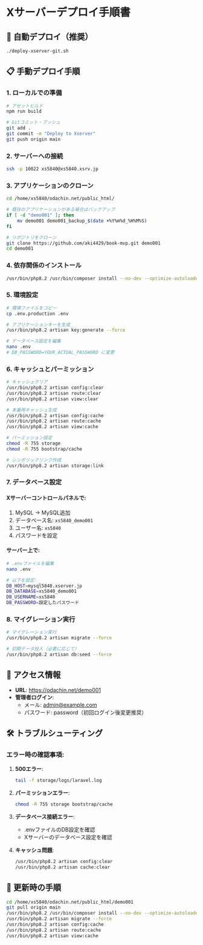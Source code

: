 # Xサーバーデプロイ手順書

## 🚀 自動デプロイ（推奨）

```bash
./deploy-xserver-git.sh
```

## 📋 手動デプロイ手順

### 1. ローカルでの準備

```bash
# アセットビルド
npm run build

# Gitコミット・プッシュ
git add .
git commit -m "Deploy to Xserver"
git push origin main
```

### 2. サーバーへの接続

```bash
ssh -p 10022 xs5840@xs5840.xsrv.jp
```

### 3. アプリケーションのクローン

```bash
cd /home/xs5840/odachin.net/public_html/

# 既存のアプリケーションがある場合はバックアップ
if [ -d "demo001" ]; then
    mv demo001 demo001_backup_$(date +%Y%m%d_%H%M%S)
fi

# リポジトリをクローン
git clone https://github.com/aki4429/book-mvp.git demo001
cd demo001
```

### 4. 依存関係のインストール

```bash
/usr/bin/php8.2 /usr/bin/composer install --no-dev --optimize-autoloader --no-interaction
```

### 5. 環境設定

```bash
# 環境ファイルをコピー
cp .env.production .env

# アプリケーションキーを生成
/usr/bin/php8.2 artisan key:generate --force

# データベース設定を編集
nano .env
# DB_PASSWORD=YOUR_ACTUAL_PASSWORD に変更
```

### 6. キャッシュとパーミッション

```bash
# キャッシュクリア
/usr/bin/php8.2 artisan config:clear
/usr/bin/php8.2 artisan route:clear
/usr/bin/php8.2 artisan view:clear

# 本番用キャッシュ生成
/usr/bin/php8.2 artisan config:cache
/usr/bin/php8.2 artisan route:cache
/usr/bin/php8.2 artisan view:cache

# パーミッション設定
chmod -R 755 storage
chmod -R 755 bootstrap/cache

# シンボリックリンク作成
/usr/bin/php8.2 artisan storage:link
```

### 7. データベース設定

#### Xサーバーコントロールパネルで:
1. MySQL → MySQL追加
2. データベース名: `xs5840_demo001`
3. ユーザー名: `xs5840`
4. パスワードを設定

#### サーバー上で:
```bash
# .envファイルを編集
nano .env

# 以下を設定:
DB_HOST=mysql5840.xserver.jp
DB_DATABASE=xs5840_demo001
DB_USERNAME=xs5840
DB_PASSWORD=設定したパスワード
```

### 8. マイグレーション実行

```bash
# マイグレーション実行
/usr/bin/php8.2 artisan migrate --force

# 初期データ投入（必要に応じて）
/usr/bin/php8.2 artisan db:seed --force
```

## 🔗 アクセス情報

- **URL**: https://odachin.net/demo001
- **管理者ログイン**: 
  - メール: admin@example.com
  - パスワード: password（初回ログイン後変更推奨）

## 🛠️ トラブルシューティング

### エラー時の確認事項:

1. **500エラー**:
   ```bash
   tail -f storage/logs/laravel.log
   ```

2. **パーミッションエラー**:
   ```bash
   chmod -R 755 storage bootstrap/cache
   ```

3. **データベース接続エラー**:
   - .envファイルのDB設定を確認
   - Xサーバーのデータベース設定を確認

4. **キャッシュ問題**:
   ```bash
   /usr/bin/php8.2 artisan config:clear
   /usr/bin/php8.2 artisan cache:clear
   ```

## 🔄 更新時の手順

```bash
cd /home/xs5840/odachin.net/public_html/demo001
git pull origin main
/usr/bin/php8.2 /usr/bin/composer install --no-dev --optimize-autoloader
/usr/bin/php8.2 artisan migrate --force
/usr/bin/php8.2 artisan config:cache
/usr/bin/php8.2 artisan route:cache
/usr/bin/php8.2 artisan view:cache
```
